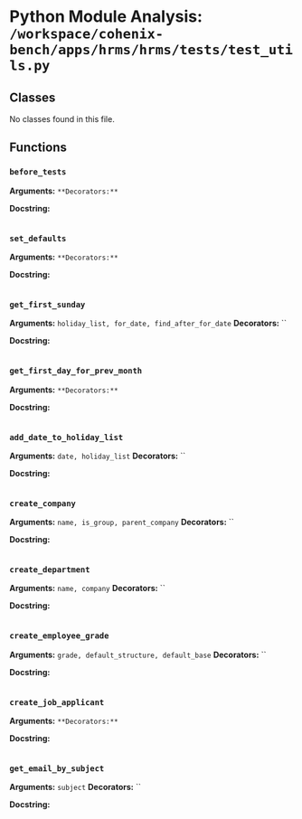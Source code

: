 # Python Module Analysis: `/workspace/cohenix-bench/apps/hrms/hrms/tests/test_utils.py`

## Classes

No classes found in this file.


## Functions

### `before_tests`
**Arguments:** ``
**Decorators:** ``

**Docstring:**
```

```
### `set_defaults`
**Arguments:** ``
**Decorators:** ``

**Docstring:**
```

```
### `get_first_sunday`
**Arguments:** `holiday_list, for_date, find_after_for_date`
**Decorators:** ``

**Docstring:**
```

```
### `get_first_day_for_prev_month`
**Arguments:** ``
**Decorators:** ``

**Docstring:**
```

```
### `add_date_to_holiday_list`
**Arguments:** `date, holiday_list`
**Decorators:** ``

**Docstring:**
```

```
### `create_company`
**Arguments:** `name, is_group, parent_company`
**Decorators:** ``

**Docstring:**
```

```
### `create_department`
**Arguments:** `name, company`
**Decorators:** ``

**Docstring:**
```

```
### `create_employee_grade`
**Arguments:** `grade, default_structure, default_base`
**Decorators:** ``

**Docstring:**
```

```
### `create_job_applicant`
**Arguments:** ``
**Decorators:** ``

**Docstring:**
```

```
### `get_email_by_subject`
**Arguments:** `subject`
**Decorators:** ``

**Docstring:**
```

```

